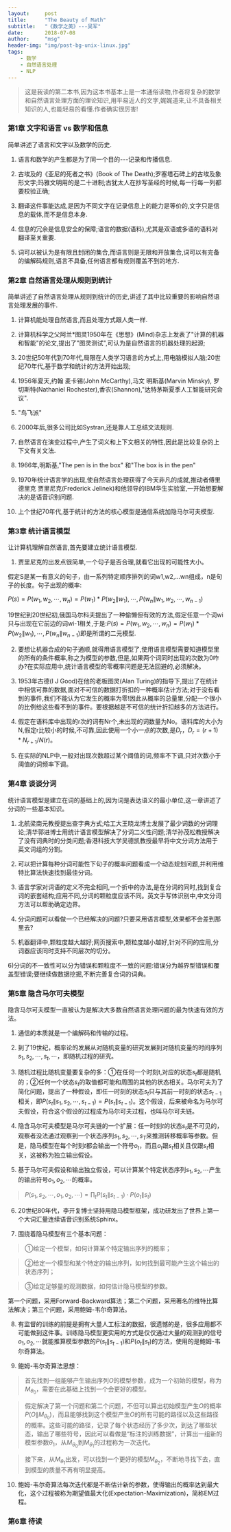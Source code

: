 ```yaml
---
layout:     post
title:      "The Beauty of Math"
subtitle:   "《数学之美》---吴军"
date:       2018-07-08
author:     "msg"
header-img: "img/post-bg-unix-linux.jpg"
tags:
    - 数学
    - 自然语言处理
    - NLP
---
```



> 这是我读的第二本书,因为这本书基本上是一本通俗读物,作者将复杂的数学和自然语言处理方面的理论知识,用平易近人的文字,娓娓道来,让不具备相关知识的人,也能轻易的看懂.作者确实很厉害!

### 第1章 文字和语言 vs 数学和信息

简单讲述了语言和文字以及数学的历史.

1) 语言和数学的产生都是为了同一个目的---记录和传播信息.

2) 古埃及的《亚尼的死者之书》(Book of The Death);罗塞塔石碑上的古埃及象形文字;玛雅文明用的是二十进制;古犹太人在抄写圣经的时候,每一行每一列都要校验正确;

3) 翻译这件事能达成,是因为不同文字在记录信息上的能力是等价的,文字只是信息的载体,而不是信息本身.

4) 信息的冗余是信息安全的保障;语言的数据(语料),尤其是双语或多语的语料对翻译至关重要.

5) 词可以被认为是有限且封闭的集合,而语言则是无限和开放集合,词可以有完备的编解码规则,语言不具备,任何语言都有规则覆盖不到的地方.

### 第2章 自然语言处理从规则到统计
简单讲述了自然语言处理从规则到统计的历史,讲述了其中比较重要的影响自然语言处理发展的事件.

1) 计算机能处理自然语言,而且处理方式跟人类一样.

2) 计算机科学之父阿兰*图灵1950年在《思想》(Mind)杂志上发表了"计算的机器和智能"的论文,提出了"图灵测试",可认为是自然语言的机器处理的起源;

3) 20世纪50年代到70年代,局限在人类学习语言的方式上,用电脑模拟人脑;20世纪70年代,基于数学和统计的方法开始出现;

4) 1956年夏天,约翰 麦卡锡(John McCarthy),马文 明斯基(Marvin Minsky), 罗切斯特(Nathaniel Rochester),香农(Shannon),"达特茅斯夏季人工智能研究会议".

5) "鸟飞派"

6) 2000年后,很多公司比如Systran,还是靠人工总结文法规则.

7) 自然语言在演变过程中,产生了词义和上下文相关的特性,因此是比较复杂的上下文有关文法.

8) 1966年,明斯基,"The pen is in the box" 和"The box is in the pen"

9) 1970年统计语言学的出现,使自然语言处理获得了今天非凡的成就,推动者傅里德里克 贾里尼克(Frederick Jelinek)和他领导的IBM华生实验室,一开始想要解决的是语音识别问题.

10) 上个世纪70年代,基于统计的方法的核心模型是通信系统加隐马尔可夫模型.

### 第3章 统计语言模型
让计算机理解自然语言,首先要建立统计语言模型.

1) 贾里尼克的出发点很简单,一个句子是否合理,就看它出现的可能性大小。

 假定S是某一有意义的句子，由一系列特定顺序排列的词w1,w2,...wn组成，n是句子的长度。句子出现的概率:

 $P(s)=P(w_1,w_2,\cdots,w_n)=P(w_1)*P(w_2\|w_1),\cdots,P(w_n{\|}w_1,w_2,\cdots,w_{n-1})$

 19世纪到20世纪初,俄国马尔科夫提出了一种偷懒但有效的方法,假定任意一个词wi只与出现在它前边的词wi-1相关,于是:$P(s)=P(w_1,w_2,\cdots,w_n)=P(w_1)*P(w_2\|w_1),\cdots,P(w_n{\|}w_{n-1})$即是所谓的二元模型.

2) 要想让机器合成的句子通顺,就得用语言模型了,使用语言模型需要知道模型里的所有的条件概率,称之为模型的参数,但是,如果两个词同时出现的次数为0咋办?在实际应用中,统计语言模型的零概率问题是无法回避的,必须解决。

3) 1953年古德(I J Good)在他的老板图灵(Alan Turing)的指导下,提出了在统计中相信可靠的数据,面对不可信的数据打折扣的一种概率估计方法;对于没有看到的事件,我们不能认为它发生的概率为零!因此从概率的总量里,分配一个很小的比例给这些看不到的事件。要根据越是不可信的统计折扣越多的方法进行。

4) 假定在语料库中出现的r次的词有Nr个,未出现的词数量为No。语料库的大小为N,假定r比较小的时候,不可靠,因此使用一个小一点的次数,是$D_r$，$D_r=(r+1)*N_{r+1}/N(r)$。

5) 在实际的NLP中,一般对出现次数超过某个阈值的词,频率不下调,只对次数小于阈值的词频率下调。

### 第4章 谈谈分词

统计语言模型是建立在词的基础上的,因为词是表达语义的最小单位,这一章讲述了分词的一些基本知识。

1) 北航梁南元教授提出查字典方式;哈工大王晓龙博士发展了最少词数的分词理论;清华郭进博士用统计语言模型解决了分词二义性问题;清华孙茂松教授解决了没有词典时的分类问题;香港科技大学吴德凯教授最早将中文分词方法用于英文词组的分割。

2) 可以把计算每种分词可能性下句子的概率问题看成一个动态规划问题,并利用维特比算法快速找到最佳分词。

3) 语言学家对词语的定义不完全相同,一个折中的办法,是在分词的同时,找到复合词的嵌套结构;应用不同,分词的颗粒度应该不同。英文手写体识别中,中文分词方法可以帮助确定边界。

4) 分词问题可以看做一个已经解决的问题?只要采用语言模型,效果都不会差到那里去?

5) 机器翻译中,颗粒度越大越好;网页搜索中,颗粒度越小越好,针对不同的应用,分词器应该同时支持不同层次的切分。

6)分词的不一致性可以分为错误和颗粒度不一致的问题:错误分为越界型错误和覆盖型错误;要继续做数据挖掘,不断完善复合词的词典。


### 第5章 隐含马尔可夫模型

隐含马尔可夫模型一直被认为是解决大多数自然语言处理问题的最为快速有效的方法。

1) 通信的本质就是一个编解码和传输的过程。

2) 到了19世纪，概率论的发展从对随机变量的研究发展到对随机变量的时间序列$s_1,s_2,\cdots,s_t,\cdots$，即随机过程的研究。

3) 随机过程比随机变量要复杂的多：①在任何一个时刻t,对应的状态$s_t$都是随机的；②任何一个状态$s_t$的取值都可能和周围的其他的状态相关。马尔可夫为了简化问题，提出了一种假设，即任一时刻的状态$s_t$只与其前一时刻的状态$s_{t-1}$相关，即$P(s_t\|s_1,s_2,\cdots,s_{t-1}) = P(s_t\|s_{t-1})$。这个假设，后来被命名为马尔可夫假设，符合这个假设的过程成为马尔可夫过程，也叫马尔可夫链。

4) 隐含马尔可夫模型是马尔可夫链的一个扩展：任一时刻$t$的状态$s_t$是不可见的，观察者没法通过观察到一个状态序列$s_1,s_2,\cdots,s_T$来推测转移概率等参数。但是，隐马模型在每个时刻$t$都会输出一个符号$o_t$，而且$o_t$跟$s_t$相关且仅跟$s_t$相关，这被称为独立输出假设。

5) 基于马尔可夫假设和输出独立假设，可以计算某个特定状态序列$s_1,s_2,\cdots$产生的输出符号$o_1,o_2,\cdots$的概率。

> $P(s_1,s_2,\cdots,o_1,o_2,\cdots) = \prod_{t}P(s_t\|s_{t-1}) \cdot P(o_t\|s_t)$

6) 20世纪80年代，李开复博士坚持用隐马模型框架，成功研发出了世界上第一个大词汇量连续语音识别系统Sphinx。

7) 围绕着隐马模型有三个基本问题：

> ①给定一个模型，如何计算某个特定输出序列的概率；

> ②给定一个模型和某个特定的输出序列，如何找到最可能产生这个输出的状态序列；

> ③给定足够量的观测数据，如何估计隐马模型的参数。

第一个问题，采用Forward-Backward算法；第二个问题，采用著名的维特比算法解决；第三个问题，采用鲍姆-韦尔奇算法。

8) 有监督的训练的前提是拥有大量人工标注的数据，很遗憾的是，很多应用都不可能做到这件事。训练隐马模型更实用的方式是仅仅通过大量的观测到的信号$o_1,o_2,\cdots$就能推算模型参数的$P(s_t\|s_{t-1})$和$P(o_t\|s_t)$的方法，使用的是鲍姆-韦尔奇算法。

9) 鲍姆-韦尔奇算法思想：

> 首先找到一组能够产生输出序列$O$的模型参数，成为一个初始的模型，称为$M_{\theta_0}$，需要在此基础上找到一个会更好的模型。

> 假定解决了第一个问题和第二个问题，不但可以算出初始模型产生$O$的概率$P(O\|M_{\theta_0})$，而且能够找到这个模型产生$O$的所有可能的路径以及这些路径的概率。这些可能的路径，记录了每个状态经历了多少次，到达了哪些状态，输出了哪些符号，因此可以看做是“标注的训练数据”，计算出一组新的模型参数$\theta_1$，从$M_{\theta_0}$到$M_{\theta_1}$的过程称为一次迭代。

> 接下来，从$M_{\theta_1}$出发，可以找到一个更好的模型$M_{\theta_2}$，不断地寻找下去，直到模型的质量不再有明显提高。

10) 鲍姆-韦尔奇算法每次迭代都是不断估计新的参数，使得输出的概率达到最大化，这个过程被称为期望值最大化(Expectation-Maximization)，简称EM过程。

### 第6章 待读
